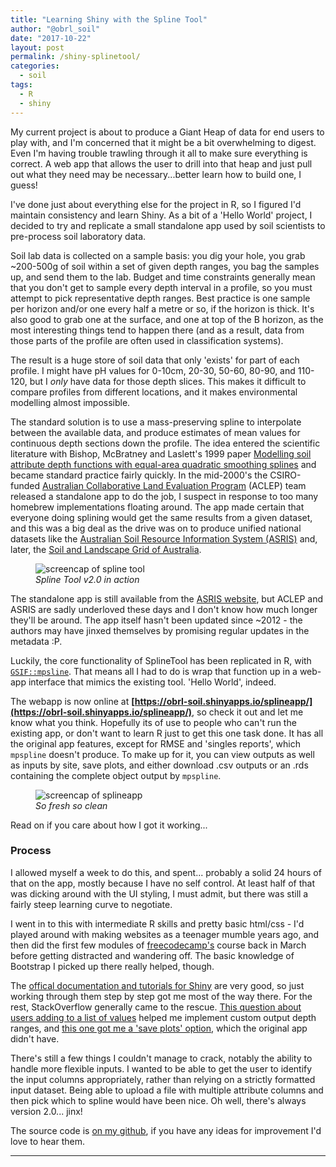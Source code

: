 ```yaml
---
title: "Learning Shiny with the Spline Tool"
author: "@obrl_soil"
date: "2017-10-22"
layout: post
permalink: /shiny-splinetool/
categories: 
  - soil
tags: 
  - R
  - shiny
---
```




My current project is about to produce a Giant Heap of data for end users to play with, and I'm concerned that it might be a bit overwhelming to digest. Even I'm having trouble trawling through it all to make sure everything is correct. A web app that allows the user to drill into that heap and just pull out what they need may be necessary...better learn how to build one, I guess!

I've done just about everything else for the project in R, so I figured I'd maintain consistency and learn Shiny. As a bit of a 'Hello World' project, I decided to try and replicate a small standalone app used by soil scientists to pre-process soil laboratory data. 

Soil lab data is collected on a sample basis: you dig your hole, you grab ~200-500g of soil within a set of given depth ranges, you bag the samples up, and send them to the lab. Budget and time constraints generally mean that you don't get to sample every depth interval in a profile, so you must attempt to pick representative depth ranges. Best practice is one sample per horizon and/or one every half a metre or so, if the horizon is thick. It's also good to grab one at the surface, and one at top of the B horizon, as the most interesting things tend to happen there (and as a result, data from those parts of the profile are often used in classification systems).

The result is a huge store of soil data that only 'exists' for part of each profile. I might have pH values for 0-10cm, 20-30, 50-60, 80-90, and 110-120, but I _only_ have data for those depth slices. This makes it difficult to compare profiles from different locations, and it makes environmental modelling almost impossible. 

The standard solution is to use a mass-preserving spline to interpolate between the available data, and produce estimates of mean values for continuous depth sections down the profile. The idea entered the scientific literature with Bishop, McBratney and Laslett's 1999 paper [Modelling soil attribute depth functions with equal-area quadratic smoothing splines](https://doi.org/10.1016/S0016-7061(99)00003-8) and became standard practice fairly quickly. In the mid-2000's the CSIRO-funded [Australian Collaborative Land Evaluation Program](http://www.clw.csiro.au/aclep/) (ACLEP) team released a standalone app to do the job, I suspect in response to too many homebrew implementations floating around. The app made certain that everyone doing splining would get the same results from a given dataset, and this was a big deal as the drive was on to produce unified national datasets like the [Australian Soil Resource Information System (ASRIS)](http://www.asris.csiro.au/index.html) and, later, the [Soil and Landscape Grid of Australia](http://www.clw.csiro.au/aclep/soilandlandscapegrid/).  

<figure>
    <img src='{{ site.url }}/images/learning-shiny-splinetool.png' alt='screencap of spline tool' />
    <figcaption><i>Spline Tool v2.0 in action</i></figcaption>
</figure>

The standalone app is still available from the [ASRIS website](http://www.asris.csiro.au/methods.html), but ACLEP and ASRIS are sadly underloved these days and I don't know how much longer they'll be around. The app itself hasn't been updated since ~2012 - the authors may have jinxed themselves by promising regular updates in the metadata :P.

Luckily, the core functionality of SplineTool has been replicated in R, with [`GSIF::mpsline`](https://github.com/cran/GSIF/blob/master/R/mpspline.R). That means all I had to do is wrap that function up in a web-app interface that mimics the existing tool. 'Hello World', indeed.

The webapp is now online at **[https://obrl-soil.shinyapps.io/splineapp/](https://obrl-soil.shinyapps.io/splineapp/)**, so check it out and let me know what you think. Hopefully its of use to people who can't run the existing app, or don't want to learn R just to get this one task done. It has all the original app features, except for RMSE and 'singles reports', which `mpspline` doesn't produce. To make up for it, you can view outputs as well as inputs by site, save plots, and either download .csv outputs or an .rds containing the complete object output by `mpspline`.

<figure>
    <img src='{{ site.url }}/images/learning-shiny-splineapp.png' alt='screencap of splineapp' />
    <figcaption><i>So fresh so clean</i></figcaption>
</figure>

Read on if you care about how I got it working...

### Process

I allowed myself a week to do this, and spent... probably a solid 24 hours of that on the app, mostly because I have no self control. At least half of that was dicking around with the UI styling, I must admit, but there was still a fairly steep learning curve to negotiate.

I went in to this with intermediate R skills and pretty basic html/css - I'd played around with making websites as a teenager mumble years ago, and then did the first few modules of [freecodecamp's](https://www.freecodecamp.org/) course back in March before getting distracted and wandering off. The basic knowledge of Bootstrap I picked up there really helped, though.

The [offical documentation and tutorials for Shiny](https://shiny.rstudio.com/tutorial/) are very good, so just working through them step by step got me most of the way there. For the rest, StackOverflow generally came to the rescue. [This question about users adding to a list of values](https://stackoverflow.com/questions/23874674/add-to-a-list-in-shiny) helped me implement custom output depth ranges, and [this one got me a 'save plots' option](https://stackoverflow.com/questions/14810409/save-plots-made-in-a-shiny-app), which the original app didn't have.

There's still a few things I couldn't manage to crack, notably the ability to handle more flexible inputs. I wanted to be able to get the user to identify the input columns appropriately, rather than relying on a strictly formatted input dataset. Being able to upload a file with multiple attribute columns and then pick which to spline would have been nice. Oh well, there's always version 2.0... jinx!

The source code is [on my github](https://github.com/obrl-soil/shiny_apps/blob/master/splineapp/app.R), if you have any ideas for improvement I'd love to hear them.

***

